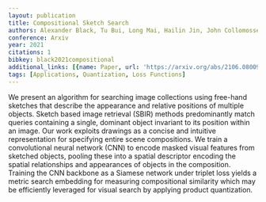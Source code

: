 ```yaml
---
layout: publication
title: Compositional Sketch Search
authors: Alexander Black, Tu Bui, Long Mai, Hailin Jin, John Collomosse
conference: Arxiv
year: 2021
citations: 1
bibkey: black2021compositional
additional_links: [{name: Paper, url: 'https://arxiv.org/abs/2106.08009'}]
tags: [Applications, Quantization, Loss Functions]
---
```

We present an algorithm for searching image collections using free-hand
sketches that describe the appearance and relative positions of multiple
objects. Sketch based image retrieval (SBIR) methods predominantly match
queries containing a single, dominant object invariant to its position within
an image. Our work exploits drawings as a concise and intuitive representation
for specifying entire scene compositions. We train a convolutional neural
network (CNN) to encode masked visual features from sketched objects, pooling
these into a spatial descriptor encoding the spatial relationships and
appearances of objects in the composition. Training the CNN backbone as a
Siamese network under triplet loss yields a metric search embedding for
measuring compositional similarity which may be efficiently leveraged for
visual search by applying product quantization.
